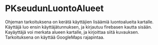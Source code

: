 # PKseudunLuontoAlueet
Ohjeman tarkoituksena on kerätä käyttäjien lisäämiä luontoalueita kartalle.
Käyttäjä luo ensin käyttäjätunnuksen, ja kirjautuu firebasen kautta sisään.
Kayäyttäjä voi merkata alueen kartalle, ja kirjoittaa siitä kuvauksen.
Tarkoituksena on käyttää GoogleMaps rajapintaa. 
